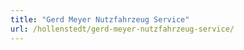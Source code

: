 ```yaml
---
title: "Gerd Meyer Nutzfahrzeug Service"
url: /hollenstedt/gerd-meyer-nutzfahrzeug-service/
---
```

